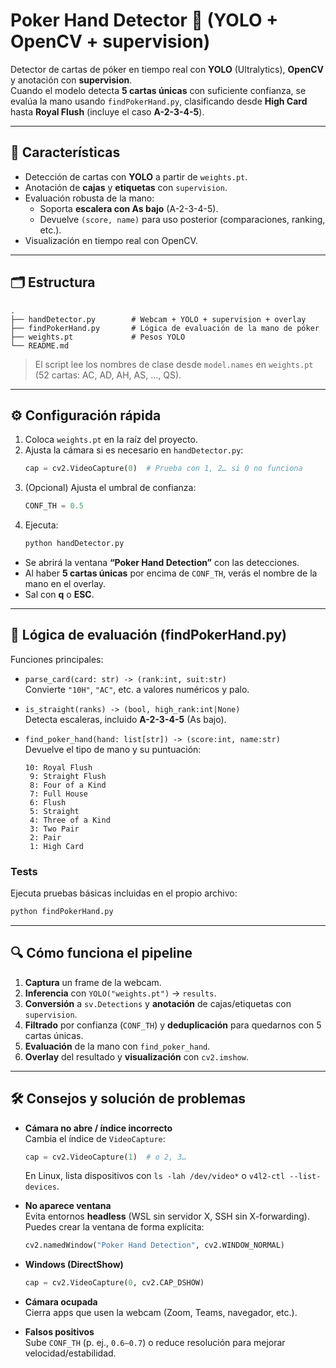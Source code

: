 # Poker Hand Detector 🎴 (YOLO + OpenCV + supervision)

Detector de cartas de póker en tiempo real con **YOLO** (Ultralytics), **OpenCV** y anotación con **supervision**.  
Cuando el modelo detecta **5 cartas únicas** con suficiente confianza, se evalúa la mano usando `findPokerHand.py`, clasificando desde **High Card** hasta **Royal Flush** (incluye el caso **A-2-3-4-5**).

---

## 🚀 Características

- Detección de cartas con **YOLO** a partir de `weights.pt`.
- Anotación de **cajas** y **etiquetas** con `supervision`.
- Evaluación robusta de la mano:
  - Soporta **escalera con As bajo** (A-2-3-4-5).
  - Devuelve `(score, name)` para uso posterior (comparaciones, ranking, etc.).
- Visualización en tiempo real con OpenCV.

---

## 🗂️ Estructura

```
.
├── handDetector.py        # Webcam + YOLO + supervision + overlay
├── findPokerHand.py       # Lógica de evaluación de la mano de póker
├── weights.pt             # Pesos YOLO
└── README.md
```

> El script lee los nombres de clase desde `model.names` en `weights.pt` (52 cartas: AC, AD, AH, AS, …, QS).

---

## ⚙️ Configuración rápida

1. Coloca `weights.pt` en la raíz del proyecto.
2. Ajusta la cámara si es necesario en `handDetector.py`:
   ```python
   cap = cv2.VideoCapture(0)  # Prueba con 1, 2… si 0 no funciona
   ```
3. (Opcional) Ajusta el umbral de confianza:
   ```python
   CONF_TH = 0.5
   ```
4. Ejecuta:
   ```bash
   python handDetector.py
   ```

- Se abrirá la ventana **“Poker Hand Detection”** con las detecciones.
- Al haber **5 cartas únicas** por encima de `CONF_TH`, verás el nombre de la mano en el overlay.
- Sal con **q** o **ESC**.

---

## 🧠 Lógica de evaluación (findPokerHand.py)

Funciones principales:

- `parse_card(card: str) -> (rank:int, suit:str)`  
  Convierte `"10H"`, `"AC"`, etc. a valores numéricos y palo.

- `is_straight(ranks) -> (bool, high_rank:int|None)`  
  Detecta escaleras, incluido **A-2-3-4-5** (As bajo).

- `find_poker_hand(hand: list[str]) -> (score:int, name:str)`  
  Devuelve el tipo de mano y su puntuación:
  ```
  10: Royal Flush
   9: Straight Flush
   8: Four of a Kind
   7: Full House
   6: Flush
   5: Straight
   4: Three of a Kind
   3: Two Pair
   2: Pair
   1: High Card
  ```

### Tests
Ejecuta pruebas básicas incluidas en el propio archivo:
```bash
python findPokerHand.py
```

---

## 🔍 Cómo funciona el pipeline

1. **Captura** un frame de la webcam.
2. **Inferencia** con `YOLO("weights.pt")` → `results`.
3. **Conversión** a `sv.Detections` y **anotación** de cajas/etiquetas con `supervision`.
4. **Filtrado** por confianza (`CONF_TH`) y **deduplicación** para quedarnos con 5 cartas únicas.
5. **Evaluación** de la mano con `find_poker_hand`.
6. **Overlay** del resultado y **visualización** con `cv2.imshow`.

---

## 🛠️ Consejos y solución de problemas

- **Cámara no abre / índice incorrecto**  
  Cambia el índice de `VideoCapture`:
  ```python
  cap = cv2.VideoCapture(1)  # o 2, 3…
  ```
  En Linux, lista dispositivos con `ls -lah /dev/video*` o `v4l2-ctl --list-devices`.

- **No aparece ventana**  
  Evita entornos **headless** (WSL sin servidor X, SSH sin X-forwarding).  
  Puedes crear la ventana de forma explícita:
  ```python
  cv2.namedWindow("Poker Hand Detection", cv2.WINDOW_NORMAL)
  ```

- **Windows (DirectShow)**  
  ```python
  cap = cv2.VideoCapture(0, cv2.CAP_DSHOW)
  ```

- **Cámara ocupada**  
  Cierra apps que usen la webcam (Zoom, Teams, navegador, etc.).

- **Falsos positivos**  
  Sube `CONF_TH` (p. ej., `0.6–0.7`) o reduce resolución para mejorar velocidad/estabilidad.

